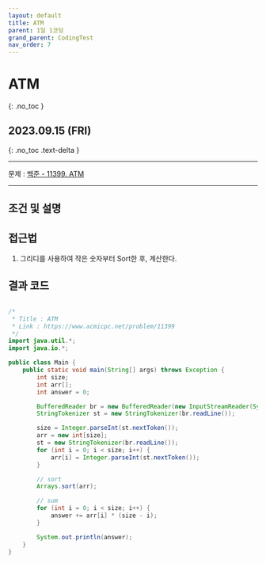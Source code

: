 ```yaml
---
layout: default
title: ATM
parent: 1일 1코딩
grand_parent: CodingTest
nav_order: 7
---
```


# ATM
{: .no_toc }

## 2023.09.15 (FRI)
{: .no_toc .text-delta }

---

문제 : [백준 - 11399. ATM](https://www.acmicpc.net/problem/10026)

---

## 조건 및 설명

## 접근법
1. 그리디를 사용하여 작은 숫자부터 Sort한 후, 계산한다.

## 결과 코드

```java

/*
 * Title : ATM
 * Link : https://www.acmicpc.net/problem/11399
 */
import java.util.*;
import java.io.*;

public class Main {
    public static void main(String[] args) throws Exception {
        int size;
        int arr[];
        int answer = 0;

        BufferedReader br = new BufferedReader(new InputStreamReader(System.in));
        StringTokenizer st = new StringTokenizer(br.readLine());

        size = Integer.parseInt(st.nextToken());
        arr = new int[size];
        st = new StringTokenizer(br.readLine());
        for (int i = 0; i < size; i++) {
            arr[i] = Integer.parseInt(st.nextToken());
        }

        // sort
        Arrays.sort(arr);

        // sum
        for (int i = 0; i < size; i++) {
            answer += arr[i] * (size - i);
        }

        System.out.println(answer);
    }
}
```
